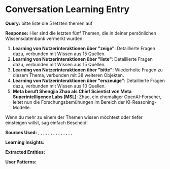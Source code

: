 
# Conversation Learning Entry

**Query:** bitte liste die 5 letzten themen auf

**Response:** Hier sind die letzten fünf Themen, die in deiner persönlichen Wissensdatenbank vermerkt wurden:

1. **Learning von Nutzerinteraktionen über "zeige"**: Detaillierte Fragen dazu, verbunden mit Wissen aus 15 Quellen.
2. **Learning von Nutzerinteraktionen über "liste"**: Detaillierte Fragen dazu, verbunden mit Wissen aus 15 Quellen.
3. **Learning von Nutzerinteraktionen über "bitte"**: Wiederholte Fragen zu diesem Thema, verbunden mit 38 weiteren Objekten.
4. **Learning von Nutzerinteraktionen über "erszeuige"**: Detaillierte Fragen dazu, verbunden mit Wissen aus 10 Quellen.
5. **Meta beruft Shengjia Zhao als Chief Scientist von Meta Superintelligence Labs (MSL)**: Zhao, ein ehemaliger OpenAI-Forscher, leitet nun die Forschungsbemühungen im Bereich der KI-Reasoning-Modelle.

Wenn du mehr zu einem der Themen wissen möchtest oder tiefer einsteigen willst, sag einfach Bescheid!

**Sources Used:** , , , , , , , , , , , , , , 

**Learning Insights:**


**Extracted Entities:** 

**User Patterns:** 
